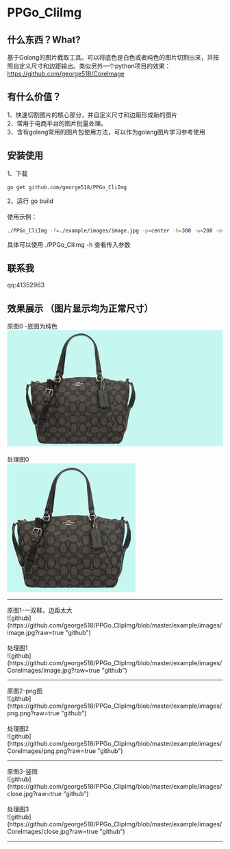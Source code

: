 PPGo_CliImg
====
什么东西？What?
----
基于Golang的图片截取工具。可以将底色是白色或者纯色的图片切割出来，并按照自定义尺寸和边距输出。类似另外一个python项目的效果：
https://github.com/george518/CoreImage

有什么价值？
----
1、快速切割图片的核心部分，并自定义尺寸和边距形成新的图片   
2、常用于电商平台的图片批量处理。    
3、含有golang常用的图片包使用方法，可以作为golang图片学习参考使用     

安装使用    
----
1、下载
```golang
go get github.com/george518/PPGo_CliImg 
```
   
2、运行 go build    
<br />
使用示例：
``` bash
./PPGo_CliImg -f=./example/images/image.jpg -p=center -h=300 -w=200 -m=10 
```
 
具体可以使用 ./PPGo_CliImg -h 查看传入参数    

联系我
----
qq:41352963    


效果展示 （图片显示均为正常尺寸）
----

原图0 -底图为纯色<br/>
![github](https://github.com/george518/PPGo_ClipImg/blob/master/example/images/bags.jpg?raw=true "github")
<br/><br/>
处理图0<br/>
![github](https://github.com/george518/PPGo_ClipImg/blob/master/example/images/CoreImages/bags.jpg?raw=true "github")
<hr />
原图1-一双鞋，边距太大<br/>
![github](https://github.com/george518/PPGo_ClipImg/blob/master/example/images/image.jpg?raw=true "github")
<br/><br/>
处理图1<br/>
![github](https://github.com/george518/PPGo_ClipImg/blob/master/example/images/CoreImages/image.jpg?raw=true "github")
<hr />
原图2-png图<br/>
![github](https://github.com/george518/PPGo_ClipImg/blob/master/example/images/png.png?raw=true "github")
<br/><br/>
处理图2<br/>
![github](https://github.com/george518/PPGo_ClipImg/blob/master/example/images/CoreImages/png.png?raw=true "github")
<hr />
原图3-竖图<br/>
![github](https://github.com/george518/PPGo_ClipImg/blob/master/example/images/close.jpg?raw=true "github")
<br/><br/>
处理图3<br/>
![github](https://github.com/george518/PPGo_ClipImg/blob/master/example/images/CoreImages/close.jpg?raw=true "github")
<hr />

